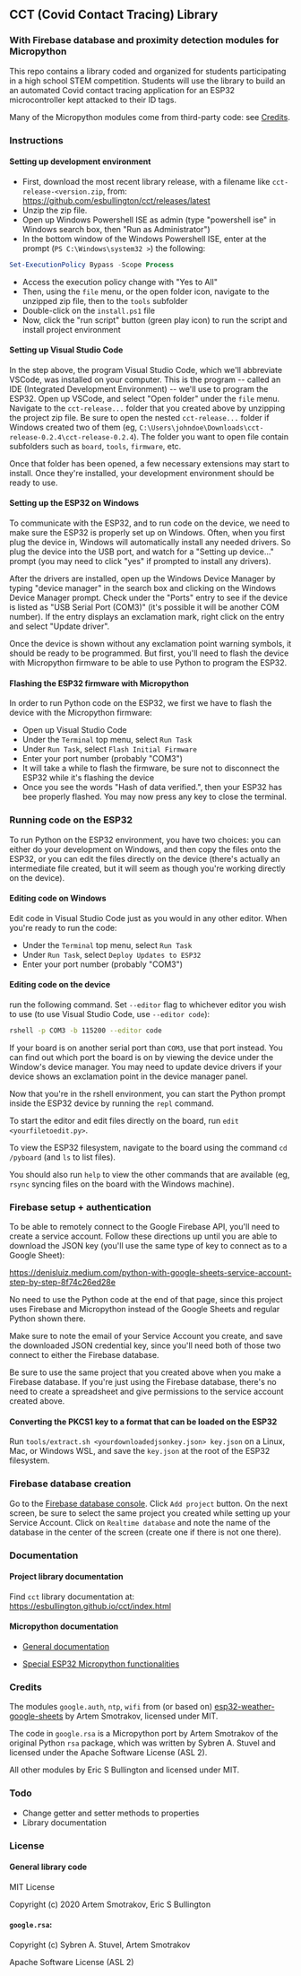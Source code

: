## CCT (Covid Contact Tracing) Library
### With Firebase database and proximity detection modules for Micropython

This repo contains a library coded and organized for students participating in a high school STEM competition. Students will use the library to build an an automated Covid contact tracing application for an ESP32 microcontroller kept attacked to their ID tags.

Many of the Micropython modules come from third-party code: see [Credits](#Credits).

### Instructions

#### Setting up development environment

- First, download the most recent library release, with a filename like `cct-release-<version.zip`, from:  https://github.com/esbullington/cct/releases/latest
- Unzip the zip file.
- Open up Windows Powershell ISE as admin (type "powershell ise" in Windows search box, then "Run as Administrator")
- In the bottom window of the Windows Powershell ISE, enter at the prompt (`PS C:\Windows\system32 >`) the following:

```powershell
Set-ExecutionPolicy Bypass -Scope Process
```

- Access the execution policy change with "Yes to All"
- Then, using the `file` menu, or the open folder icon, navigate to the unzipped zip file, then to the `tools` subfolder
- Double-click on the `install.ps1` file
- Now, click the "run script" button (green play icon) to run the script and install project environment

#### Setting up Visual Studio Code

In the step above, the program Visual Studio Code, which we'll abbreviate VSCode, was installed on your computer. This is the program -- called an IDE (Integrated Development Environment) -- we'll use to program the ESP32. Open up VSCode, and select "Open folder" under the `file` menu. Navigate to the `cct-release...` folder that you created above by unzipping the project zip file. Be sure to open the nested `cct-release...` folder if Windows created two of them (eg, `C:\Users\johndoe\Downloads\cct-release-0.2.4\cct-release-0.2.4`). The folder you want to open file contain subfolders such as `board`, `tools`, `firmware`, etc.

Once that folder has been opened, a few necessary extensions may start to install. Once they're installed, your development environment should be ready to use.

#### Setting up the ESP32 on Windows

To communicate with the ESP32, and to run code on the device, we need to make sure the ESP32 is properly set up on Windows. Often, when you first plug the device in, Windows will automatically install any needed drivers. So plug the device into the USB port, and watch for a "Setting up device..." prompt (you may need to click "yes" if prompted to install any drivers).

After the drivers are installed, open up the Windows Device Manager by typing "device manager" in the search box and clicking on the Windows Device Manager prompt. Check under the "Ports" entry to see if the device is listed as "USB Serial Port (COM3)" (it's possible it will be another COM number).  If the entry displays an exclamation mark, right click on the entry and select "Update driver". 

Once the device is shown without any exclamation point warning symbols, it should be ready to be programmed. But first, you'll need to flash the device with Micropython firmware to be able to use Python to program the ESP32.

#### Flashing the ESP32 firmware with Micropython

In order to run Python code on the ESP32, we first we have to flash the device with the Micropython firmware:

- Open up Visual Studio Code
- Under the `Terminal` top menu, select `Run Task`
- Under `Run Task`, select `Flash Initial Firmware`
- Enter your port number (probably "COM3")
- It will take a while to flash the firmware, be sure not to disconnect the ESP32 while it's flashing the device 
- Once you see the words "Hash of data verified.", then your ESP32 has bee properly flashed. You may now press any key to close the terminal.

### Running code on the ESP32

To run Python on the ESP32 environment, you have two choices: you can either do your development on Windows, and then copy the files onto the ESP32, or you can edit the files directly on the device (there's actually an intermediate file created, but it will seem as though you're working directly on the device).

#### Editing code on Windows

Edit code in Visual Studio Code just as you would in any other editor. When you're ready to run the code:

- Under the `Terminal` top menu, select `Run Task`
- Under `Run Task`, select `Deploy Updates to ESP32`
- Enter your port number (probably "COM3")

#### Editing code on the device
run the following command. Set `--editor` flag to whichever editor you wish to use (to use Visual Studio Code, use `--editor code`):

```bash
rshell -p COM3 -b 115200 --editor code
```

If your board is on another serial port than `COM3`, use that port instead. You can find out which port the board is on by viewing the device under the Window's device manager. You may need to update device drivers if your device shows an exclamation point in the device manager panel.

Now that you're in the rshell environment, you can start the Python prompt inside the ESP32 device by running the `repl` command.

To start the editor and edit files directly on the board, run `edit <yourfiletoedit.py>`.

To view the ESP32 filesystem, navigate to the board using the command `cd /pyboard` (and `ls` to list files).

You should also run `help` to view the other commands that are available (eg, `rsync` syncing files on the board with the Windows machine).

### Firebase setup + authentication

To be able to remotely connect to the Google Firebase API, you'll need to create a service account. Follow these directions up until you are able to download the JSON key (you'll use the same type of key to connect as to a Google Sheet):

https://denisluiz.medium.com/python-with-google-sheets-service-account-step-by-step-8f74c26ed28e

No need to use the Python code at the end of that page, since this project uses Firebase and Micropython instead of the Google Sheets and regular Python shown there.

Make sure to note the email of your Service Account you create, and save the downloaded JSON credential key, since you'll need both of those two connect to either the Firebase database.

Be sure to use the same project that you created above when you make a Firebase database. If you're just using the Firebase database, there's no need to create a spreadsheet and give permissions to the service account created above.

#### Converting the PKCS1 key to a format that can be loaded on the ESP32
Run `tools/extract.sh <yourdownloadedjsonkey.json> key.json` on a Linux, Mac, or Windows WSL, and save the `key.json` at the root of the ESP32 filesystem.

### Firebase database creation

Go to the [Firebase database console](https://console.firebase.google.com/u/0/). Click `Add project` button. On the next screen, be sure to select the same project you created while setting up your Service Account. Click on `Realtime database` and note the name of the database in the center of the screen (create one if there is not one there).

### Documentation

#### Project library documentation

Find `cct` library documentation at: https://esbullington.github.io/cct/index.html

#### Micropython documentation

- [General documentation](https://docs.micropython.org/en/latest/index.html)

- [Special ESP32 Micropython functionalities](https://docs.micropython.org/en/latest/esp32/quickref.html)

### Credits

The modules `google.auth`, `ntp`, `wifi` from (or based on) [esp32-weather-google-sheets](https://github.com/artem-smotrakov/esp32-weather-google-sheets) by Artem Smotrakov, licensed under MIT.

The code in `google.rsa` is a Micropython port by Artem Smotrakov of the original Python `rsa` package, which was written by Sybren A. Stuvel and licensed under the Apache Software License (ASL 2).

All other modules by Eric S Bullington and licensed under MIT.


### Todo

- Change getter and setter methods to properties
- Library documentation

### License

#### General library code

MIT License

Copyright (c) 2020 Artem Smotrakov, Eric S Bullington

#### `google.rsa`:

Copyright (c) Sybren A. Stuvel, Artem Smotrakov

Apache Software License (ASL 2)
